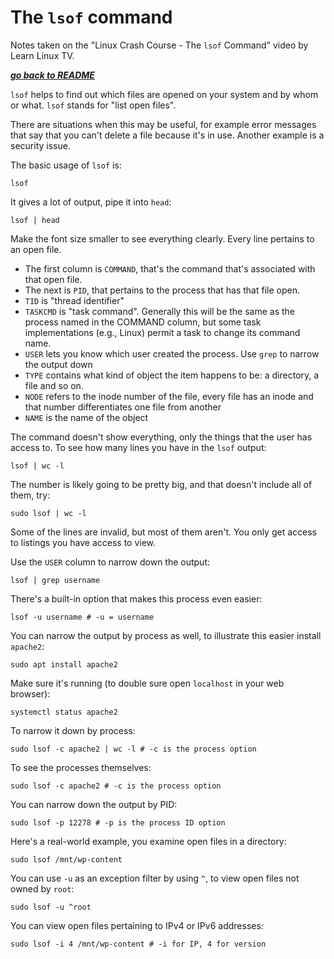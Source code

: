 # The `lsof` command

Notes taken on the "Linux Crash Course - The `lsof` Command" video by
Learn Linux TV.

[***go back to README***](/README.md)

`lsof` helps to find out which files are opened on your system and by whom or
what. `lsof` stands for "list open files". 

There are situations when this may be useful, for example error messages that
say that you can't delete a file because it's in use. Another example is a 
security issue.

The basic usage of `lsof` is:

    lsof

It gives a lot of output, pipe it into `head`:

    lsof | head

Make the font size smaller to see everything clearly. Every line pertains to an
open file. 
- The first column is `COMMAND`, that's the command that's associated with that
  open file. 
- The next is `PID`, that pertains to the process that has that file open.
- `TID` is "thread identifier"
- `TASKCMD` is "task command". Generally this will be the same as the process
  named in the COMMAND  column, but some task implementations (e.g., Linux)
  permit a task to change its command name.
- `USER` lets you know which user created the process. Use `grep` to narrow the
  output down
- `TYPE` contains what kind of object the item happens to be: a directory, a
  file and so on.
- `NODE` refers to the inode number of the file, every file has an inode and
  that number differentiates one file from another
- `NAME` is the name of the object

The command doesn't show everything, only the things that the user has access
to. To see how many lines you have in the `lsof` output:

    lsof | wc -l

The number is likely going to be pretty big, and that doesn't include all of
them, try:

    sudo lsof | wc -l

Some of the lines are invalid, but most of them aren't. You only get access to
listings you have access to view.

Use the `USER` column to narrow down the output:

    lsof | grep username

There's a built-in option that makes this process even easier:

    lsof -u username # -u = username

You can narrow the output by process as well, to illustrate this easier install
`apache2`:

    sudo apt install apache2 

Make sure it's running (to double sure open `localhost` in your web browser):

    systemctl status apache2

To narrow it down by process:

    sudo lsof -c apache2 | wc -l # -c is the process option

To see the processes themselves:

    sudo lsof -c apache2 # -c is the process option
    
You can narrow down the output by PID:

    sudo lsof -p 12278 # -p is the process ID option

Here's a real-world example, you examine open files in a directory:

    sudo lsof /mnt/wp-content

You can use `-u` as an exception filter by using `^`, to view open files not
owned by `root`:

    sudo lsof -u ^root

You can view open files pertaining to IPv4 or IPv6 addresses:

    sudo lsof -i 4 /mnt/wp-content # -i for IP, 4 for version

